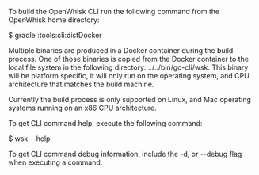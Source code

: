 To build the OpenWhisk CLI run the following command from the OpenWhisk home directory:

$ gradle :tools:cli:distDocker

Multiple binaries are produced in a Docker container during the build process. One of those binaries is copied from the
Docker container to the local file system in the following directory: ../../bin/go-cli/wsk. This binary will be platform
specific, it will only run on the operating system, and CPU architecture that matches the build machine.

Currently the build process is only supported on Linux, and Mac operating systems running on an x86 CPU architecture.

To get CLI command help, execute the following command:

$ wsk --help

To get CLI command debug information, include the -d, or --debug flag when executing a command.
